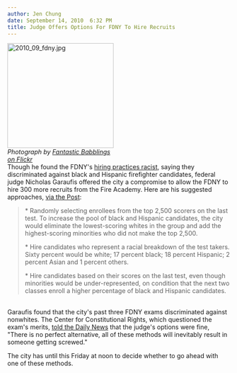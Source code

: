 ```yaml
---
author: Jen Chung
date: September 14, 2010  6:32 PM
title: Judge Offers Options For FDNY To Hire Recruits
---
```


<p><span class="mt-enclosure mt-enclosure-image" style="display: inline;"> </span></p><div class="image-right" style=" width:240px; "> <img alt="2010_09_fdny.jpg" src="https://web.archive.org/web/20130323045357im_/http://gothamist.com/attachments/jen/2010_09_fdny.jpg" width="240" height="237"> <br> <i>Photograph by <a href="https://web.archive.org/web/20130323045357/http://www.flickr.com/photos/eastsidephil/4869823761/">Fantastic Babblings on Flickr</a></i></div> Though he found the FDNY&apos;s <a href="https://web.archive.org/web/20130323045357/http://gothamist.com/2010/01/13/judge_slams_racism_in_the_fdny.php">hiring practices racist</a>, saying they discriminated against black and Hispanic firefighter candidates, federal judge Nicholas Garaufis offered the city a compromise to allow the FDNY to hire 300 more recruits from the Fire Academy.  Here are his suggested approaches, <a href="https://web.archive.org/web/20130323045357/http://www.nypost.com/p/news/local/brooklyn/fire_hire_guidelines_2g2P52Oafr5uM1KYfSUazL?CMP=OTC-rss&amp;FEEDNAME=">via the Post</a>: <br>
<blockquote>* Randomly selecting enrollees from the top 2,500 scorers on the last test. To increase the pool of black and Hispanic candidates, the city would eliminate the lowest-scoring whites in the group and add the highest-scoring minorities who did not make the top 2,500.<p></p>

<p>* Hire candidates who represent a racial breakdown of the test takers. Sixty percent would be white; 17 percent black; 18 percent Hispanic; 2 percent Asian and 1 percent others.</p>

<p>* Hire candidates based on their scores on the last test, even though minorities would be under-represented, on condition that the next two classes enroll a higher percentage of black and Hispanic candidates.</p></blockquote><br>
Garaufis found that the city&apos;s past three FDNY exams discriminated against nonwhites.  The Center for Constitutional Rights, which questioned the exam&apos;s merits, <a href="https://web.archive.org/web/20130323045357/http://www.nydailynews.com/ny_local/2010/09/14/2010-09-14_compromise_lets_fdny_bring_on_300_probies.html">told the Daily News</a> that the judge&apos;s options were fine, &quot;There is no perfect alternative, all of these methods will inevitably result in someone getting screwed.&quot;<p></p>

<p>The city has until this Friday at noon to decide whether to go ahead with one of these methods.</p>